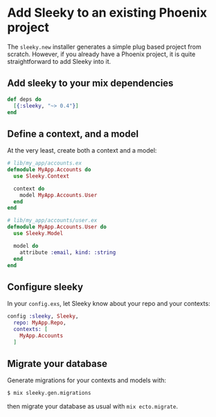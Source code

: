 # Add Sleeky to an existing Phoenix project

The `sleeky.new` installer generates a simple plug based project from scratch. However, if you already have a Phoenix project, it is quite straightforward to add Sleeky into it.

## Add sleeky to your mix dependencies

```elixir
def deps do
  [{:sleeky, "~> 0.4"}]
end
```

## Define a context, and a model

At the very least, create both a context and a model:

```elixir
# lib/my_app/accounts.ex
defmodule MyApp.Accounts do
  use Sleeky.Context

  context do
    model MyApp.Accounts.User
  end
end
```

```elixir
# lib/my_app/accounts/user.ex
defmodule MyApp.Accounts.User do
  use Sleeky.Model

  model do
    attribute :email, kind: :string
  end
end
```

## Configure sleeky

In your `config.exs`, let Sleeky know about your repo and your contexts:

```elixir
config :sleeky, Sleeky,
  repo: MyApp.Repo,
  contexts: [
    MyApp.Accounts
  ]
```

## Migrate your database

Generate migrations for your contexts and models with:

```bash
$ mix sleeky.gen.migrations
```

then migrate your database as usual with `mix ecto.migrate`.

